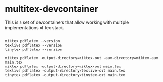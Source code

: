 # multitex-devcontainer

This is a set of devcontainers that allow working with multiple implementations 
of tex stack.

##

```
miktex pdflatex --version
texlive pdflatex --version
tinytex pdflatex --version
```

```
miktex pdflatex -output-directory=miktex-out -aux-directory=miktex-aux main.tex 
miktex pdflatex -output-directory=miktex-out main.tex
texlive pdflatex -output-directory=texlive-out main.tex
tinytex pdflatex -output-directory=tinytex-out main.tex
```
